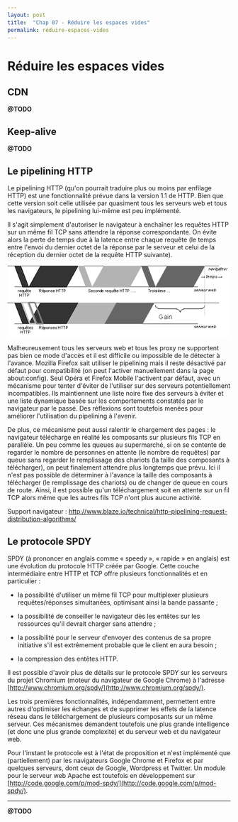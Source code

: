 ```yaml
---
layout: post
title:  "Chap 07 - Réduire les espaces vides"
permalink: réduire-espaces-vides
---
```


Réduire les espaces vides
=========================

CDN
---

**@TODO**

Keep-alive
----------

**@TODO**

Le pipelining HTTP
------------------

Le pipelining HTTP (qu'on pourrait traduire plus ou moins par 
enfilage HTTP) est une fonctionnalité prévue dans la version 
1.1 de HTTP. Bien que cette version soit celle utilisée par quasiment 
tous les serveurs web et tous les navigateurs, le pipelining 
lui-même est peu implémenté. 

Il s'agit simplement d'autoriser le navigateur à enchaîner 
les requêtes HTTP sur un même fil TCP sans attendre la réponse 
correspondante. On évite alors la perte de temps due à la latence 
entre chaque requête (le temps entre l'envoi du dernier octet 
de la réponse par le serveur et celui de la réception du dernier 
octet de la requête HTTP suivante). 

![Impact du pipelining HTTP](/img/chap07-impact-du-pipelining-http.png)

Malheureusement tous les serveurs web et tous les proxy ne supportent 
pas bien ce mode d'accès et il est difficile ou impossible de le 
détecter à l'avance. Mozilla Firefox sait utiliser le pipelining 
mais il reste désactivé par défaut pour compatibilité (on peut 
l'activer manuellement dans la page about:config). Seul Opéra 
et Firefox Mobile l'activent par défaut, avec un mécanisme pour 
tenter d'éviter de l'utiliser sur des serveurs potentiellement 
incompatibles. Ils maintiennent une liste noire fixe des serveurs 
à éviter et une liste dynamique basée sur les comportements constatés 
par le navigateur par le passé. Des réflexions sont toutefois 
menées pour améliorer l'utilisation du pipelining à l'avenir. 

De plus, ce mécanisme peut aussi ralentir le chargement des pages :
le navigateur télécharge en réalité les composants sur plusieurs 
fils TCP en parallèle. Un peu comme les queues au supermarché, 
si on se contente de regarder le nombre de personnes en attente 
(le nombre de requêtes) par queue sans regarder le remplissage 
des chariots (la taille des composants à télécharger), on peut 
finalement attendre plus longtemps que prévu. Ici il n'est pas 
possible de déterminer à l'avance la taille des composants à 
télécharger (le remplissage des chariots) ou de changer de queue 
en cours de route. Ainsi, il est possible qu'un téléchargement 
soit en attente sur un fil TCP alors même que les autres fils TCP 
n'ont plus aucune activité. 

Support navigateur : http://www.blaze.io/technical/http-pipelining-request-distribution-algorithms/ 

Le protocole SPDY
-----------------

SPDY (à prononcer en anglais comme « speedy », « rapide » en anglais) 
est une évolution du protocole HTTP créée par Google. Cette couche 
intermédiaire entre HTTP et TCP offre plusieurs fonctionnalités 
et en particulier : 

* la possibilité d'utiliser un même fil TCP pour multiplexer 
  plusieurs requêtes/réponses simultanées, optimisant ainsi 
  la bande passante ; 

* la possibilité de conseiller le navigateur dès les entêtes 
  sur les ressources qu'il devrait charger sans attendre ; 

* la possibilité pour le serveur d'envoyer des contenus de sa 
  propre initiative s'il est extrêmement probable que le client 
  en aura besoin ; 

* la compression des entêtes HTTP. 

Il est possible d'avoir plus de détails sur le protocole SPDY 
sur les serveurs du projet Chromium (moteur du navigateur de 
Google Chrome) à l'adresse [http://www.chromium.org/spdy/](http://www.chromium.org/spdy/). 

Les trois premières fonctionnalités, indépendamment, permettent 
entre autres d'optimiser les échanges et de supprimer les effets 
de la latence réseau dans le téléchargement de plusieurs composants 
sur un même serveur. Ces mécanismes demandent toutefois une 
plus grande intelligence (et donc une plus grande complexité) 
et du serveur web et du navigateur web. 

Pour l'instant le protocole est à l'état de proposition et n'est 
implémenté que (partiellement) par les navigateurs Google Chrome et Firefox
et par quelques serveurs, dont ceux de Google, Wordpress et Twitter.
Un module pour le serveur web Apache est toutefois en développement sur
[http://code.google.com/p/mod-spdy/](http://code.google.com/p/mod-spdy/).

----

**@TODO**
